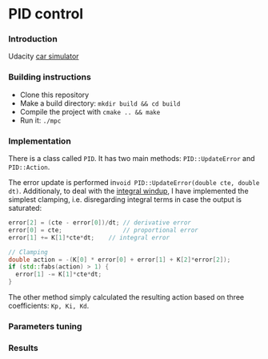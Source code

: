 [image1]: ./pics/cte.png

# PID control

### Introduction

Udacity [car simulator](https://github.com/udacity/self-driving-car-sim/releases)

### Building instructions

* Clone this repository
* Make a build directory: `mkdir build && cd build`
* Compile the project with `cmake .. && make`
* Run it: `./mpc`

### Implementation

There is a class called `PID`. It has two main methods: `PID::UpdateError` and `PID::Action`.

The error update is performed in`void PID::UpdateError(double cte, double dt)`. Additionaly, to deal with the [integral windup](https://en.wikipedia.org/wiki/Integral_windup), I have implemented the simplest clamping, i.e. disregarding integral terms in case the output is saturated: 

```cpp
error[2] = (cte - error[0])/dt; // derivative error
error[0] = cte;                 // proportional error
error[1] += K[1]*cte*dt;    // integral error

// Clamping
double action = -(K[0] * error[0] + error[1] + K[2]*error[2]);
if (std::fabs(action) > 1) {
  error[1] -= K[1]*cte*dt;
}
```
The other method simply calculated the resulting action based on three coefficients: `Kp, Ki, Kd`.

### Parameters tuning



### Results
